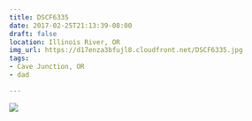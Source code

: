 ```yaml
---
title: DSCF6335
date: 2017-02-25T21:13:39-08:00
draft: false
location: Illinois River, OR
img_url: https://d17enza3bfujl8.cloudfront.net/DSCF6335.jpg
tags:
- Cave Junction, OR
- dad

---
```


![](https://d17enza3bfujl8.cloudfront.net/DSCF6335.jpg)


